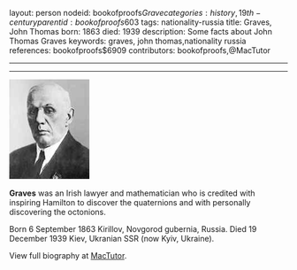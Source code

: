 layout: person
nodeid: bookofproofs$Grave
categories: history,19th-century
parentid: bookofproofs$603
tags: nationality-russia
title: Graves, John Thomas
born: 1863
died: 1939
description: Some facts about John Thomas Graves
keywords: graves, john thomas,nationality russia
references: bookofproofs$6909
contributors: bookofproofs,@MacTutor

---


---

![Grave.jpg](https://github.com/bookofproofs/bookofproofs.github.io/blob/main/_sources/_assets/images/portraits/Grave.jpg?raw=true)

**Graves** was an Irish lawyer and mathematician who is credited with inspiring Hamilton to discover the quaternions and with personally discovering the octonions.

Born 6 September 1863 Kirillov, Novgorod gubernia, Russia. Died 19 December 1939 Kiev, Ukranian SSR (now Kyiv, Ukraine).


View full biography at [MacTutor](https://mathshistory.st-andrews.ac.uk/Biographies/Grave/).